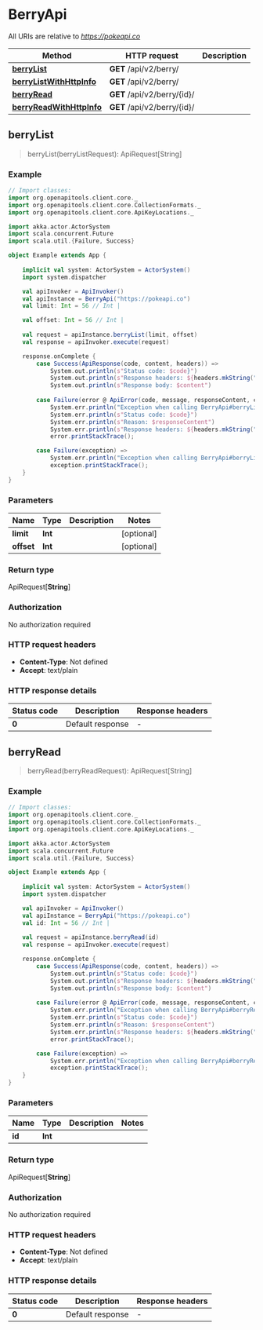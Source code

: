# BerryApi

All URIs are relative to *https://pokeapi.co*

Method | HTTP request | Description
------------- | ------------- | -------------
[**berryList**](BerryApi.md#berryList) | **GET** /api/v2/berry/ | 
[**berryListWithHttpInfo**](BerryApi.md#berryListWithHttpInfo) | **GET** /api/v2/berry/ | 
[**berryRead**](BerryApi.md#berryRead) | **GET** /api/v2/berry/{id}/ | 
[**berryReadWithHttpInfo**](BerryApi.md#berryReadWithHttpInfo) | **GET** /api/v2/berry/{id}/ | 



## berryList

> berryList(berryListRequest): ApiRequest[String]



### Example

```scala
// Import classes:
import org.openapitools.client.core._
import org.openapitools.client.core.CollectionFormats._
import org.openapitools.client.core.ApiKeyLocations._

import akka.actor.ActorSystem
import scala.concurrent.Future
import scala.util.{Failure, Success}

object Example extends App {
    
    implicit val system: ActorSystem = ActorSystem()
    import system.dispatcher

    val apiInvoker = ApiInvoker()
    val apiInstance = BerryApi("https://pokeapi.co")
    val limit: Int = 56 // Int | 

    val offset: Int = 56 // Int | 
    
    val request = apiInstance.berryList(limit, offset)
    val response = apiInvoker.execute(request)

    response.onComplete {
        case Success(ApiResponse(code, content, headers)) =>
            System.out.println(s"Status code: $code}")
            System.out.println(s"Response headers: ${headers.mkString(", ")}")
            System.out.println(s"Response body: $content")
        
        case Failure(error @ ApiError(code, message, responseContent, cause, headers)) =>
            System.err.println("Exception when calling BerryApi#berryList")
            System.err.println(s"Status code: $code}")
            System.err.println(s"Reason: $responseContent")
            System.err.println(s"Response headers: ${headers.mkString(", ")}")
            error.printStackTrace();

        case Failure(exception) => 
            System.err.println("Exception when calling BerryApi#berryList")
            exception.printStackTrace();
    }
}
```

### Parameters


Name | Type | Description  | Notes
------------- | ------------- | ------------- | -------------
 **limit** | **Int**|  | [optional]
 **offset** | **Int**|  | [optional]

### Return type

ApiRequest[**String**]


### Authorization

No authorization required

### HTTP request headers

- **Content-Type**: Not defined
- **Accept**: text/plain

### HTTP response details
| Status code | Description | Response headers |
|-------------|-------------|------------------|
| **0** | Default response |  -  |


## berryRead

> berryRead(berryReadRequest): ApiRequest[String]



### Example

```scala
// Import classes:
import org.openapitools.client.core._
import org.openapitools.client.core.CollectionFormats._
import org.openapitools.client.core.ApiKeyLocations._

import akka.actor.ActorSystem
import scala.concurrent.Future
import scala.util.{Failure, Success}

object Example extends App {
    
    implicit val system: ActorSystem = ActorSystem()
    import system.dispatcher

    val apiInvoker = ApiInvoker()
    val apiInstance = BerryApi("https://pokeapi.co")
    val id: Int = 56 // Int | 
    
    val request = apiInstance.berryRead(id)
    val response = apiInvoker.execute(request)

    response.onComplete {
        case Success(ApiResponse(code, content, headers)) =>
            System.out.println(s"Status code: $code}")
            System.out.println(s"Response headers: ${headers.mkString(", ")}")
            System.out.println(s"Response body: $content")
        
        case Failure(error @ ApiError(code, message, responseContent, cause, headers)) =>
            System.err.println("Exception when calling BerryApi#berryRead")
            System.err.println(s"Status code: $code}")
            System.err.println(s"Reason: $responseContent")
            System.err.println(s"Response headers: ${headers.mkString(", ")}")
            error.printStackTrace();

        case Failure(exception) => 
            System.err.println("Exception when calling BerryApi#berryRead")
            exception.printStackTrace();
    }
}
```

### Parameters


Name | Type | Description  | Notes
------------- | ------------- | ------------- | -------------
 **id** | **Int**|  |

### Return type

ApiRequest[**String**]


### Authorization

No authorization required

### HTTP request headers

- **Content-Type**: Not defined
- **Accept**: text/plain

### HTTP response details
| Status code | Description | Response headers |
|-------------|-------------|------------------|
| **0** | Default response |  -  |


